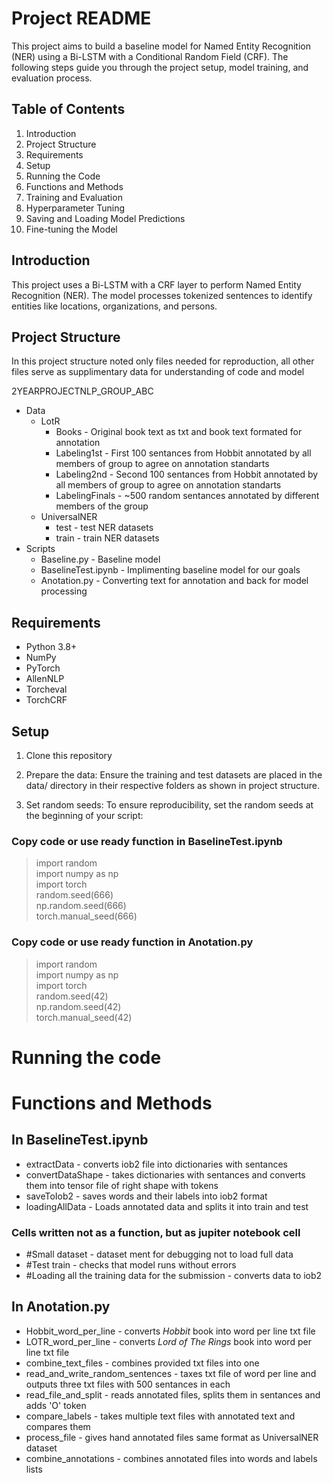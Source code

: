# Project README

This project aims to build a baseline model for Named Entity Recognition (NER) using a Bi-LSTM with a Conditional Random Field (CRF). The following steps guide you through the project setup, model training, and evaluation process.

## Table of Contents
1. Introduction
2. Project Structure
3. Requirements
4. Setup
5. Running the Code
6. Functions and Methods
7. Training and Evaluation
8. Hyperparameter Tuning
9. Saving and Loading Model Predictions
10. Fine-tuning the Model

## Introduction

This project uses a Bi-LSTM with a CRF layer to perform Named Entity Recognition (NER). The model processes tokenized sentences to identify entities like locations, organizations, and persons.

## Project Structure
In this project structure noted only files needed for reproduction, all other files serve as supplimentary data for understanding of code and model

2YEARPROJECTNLP_GROUP_ABC
* Data
    * LotR 
        * Books - Original book text as txt and book text formated for annotation
        * Labeling1st - First 100 sentances from Hobbit annotated by all members of group to agree on annotation standarts
        * Labeling2nd - Second 100 sentances from Hobbit annotated by all members of group to agree on annotation standarts
        * LabelingFinals - ~500 random sentances annotated by different members of the group
    * UniversalNER
        * test - test NER datasets
        * train - train NER datasets
* Scripts
    * Baseline.py - Baseline model
    * BaselineTest.ipynb - Implimenting baseline model for our goals 
    * Anotation.py - Converting text for annotation and back for model processing

## Requirements
* Python 3.8+
* NumPy
* PyTorch
* AllenNLP
* Torcheval
* TorchCRF

## Setup
1. Clone this repository

2. Prepare the data:
Ensure the training and test datasets are placed in the data/ directory in their respective folders as shown in project structure.

3. Set random seeds:
To ensure reproducibility, set the random seeds at the beginning of your script:
### Copy code or use ready function in BaselineTest.ipynb
>import random\
>import numpy as np\
>import torch\
>random.seed(666)\
>np.random.seed(666)\
>torch.manual_seed(666)
### Copy code or use ready function in Anotation.py
>import random\
>import numpy as np\
>import torch\
>random.seed(42)\
>np.random.seed(42)\
>torch.manual_seed(42)

# Running the code


# Functions and Methods 

## In BaselineTest.ipynb
* extractData - converts iob2 file into dictionaries with sentances 
* convertDataShape - takes dictionaries with sentances and converts them into tensor file of right shape with tokens
* saveToIob2 - saves words and their labels into iob2 format
* loadingAllData - Loads annotated data and splits it into train and test
###     Cells written not as a function, but as jupiter notebook cell
* #Small dataset - dataset ment for debugging not to load full data
* #Test train - checks that model runs without errors
* #Loading all the training data for the submission - converts data to iob2 

## In Anotation.py
* Hobbit_word_per_line - converts *Hobbit* book into word per line txt file
* LOTR_word_per_line - converts *Lord of The Rings* book into word per line txt file
* combine_text_files - combines provided txt files into one
* read_and_write_random_sentences - taxes txt file of word per line and outputs three txt files with 500 sentances in each
* read_file_and_split - reads annotated files, splits them in sentances and adds 'O' token
* compare_labels - takes multiple text files with annotated text and compares them
* process_file - gives hand annotated files same format as UniversalNER dataset
* combine_annotations - combines annotated files into words and labels lists